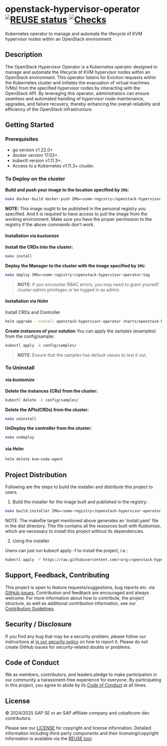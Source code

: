 <!--
# SPDX-FileCopyrightText: Copyright 2024 SAP SE or an SAP affiliate company and cobaltcore-dev contributors
#
# SPDX-License-Identifier: Apache-2.0
-->

# openstack-hypervisor-operator [![REUSE status](https://api.reuse.software/badge/github.com/cobaltcore-dev/openstack-hypervisor-operator)](https://api.reuse.software/info/github.com/cobaltcore-dev/openstack-hypervisor-operator) [![Checks](https://github.com/cobaltcore-dev/openstack-hypervisor-operator/actions/workflows/checks.yaml/badge.svg)](https://github.com/cobaltcore-dev/openstack-hypervisor-operator/actions/workflows/checks.yaml)
Kubernetes operator to manage and automate the lifecycle of KVM hypervisor nodes within an OpenStack environment.

## Description
The OpenStack Hypervisor Operator is a Kubernetes operator designed to manage and automate
the lifecycle of KVM hypervisor nodes within an OpenStack environment. This operator listens for Eviction requests
within the Kubernetes cluster and initiates the evacuation of virtual machines (VMs) from the specified hypervisor
nodes by interacting with the OpenStack API. By leveraging this operator, administrators can ensure seamless and
automated handling of hypervisor node maintenance, upgrades, and failure recovery, thereby enhancing the overall
reliability and efficiency of the OpenStack infrastructure.

## Getting Started

### Prerequisites
- go version v1.22.0+
- docker version 17.03+.
- kubectl version v1.11.3+.
- Access to a Kubernetes v1.11.3+ cluster.

### To Deploy on the cluster
**Build and push your image to the location specified by `IMG`:**

```sh
make docker-build docker-push IMG=<some-registry>/openstack-hypervisor-operator:tag
```

**NOTE:** This image ought to be published in the personal registry you specified.
And it is required to have access to pull the image from the working environment.
Make sure you have the proper permission to the registry if the above commands don’t work.

#### Installation via *kustomize*

**Install the CRDs into the cluster:**

```sh
make install
```

**Deploy the Manager to the cluster with the image specified by `IMG`:**

```sh
make deploy IMG=<some-registry>/openstack-hypervisor-operator:tag
```

> **NOTE**: If you encounter RBAC errors, you may need to grant yourself cluster-admin
privileges or be logged in as admin.

#### Installation via *Helm*

Install CRDs and Controller

```sh
helm upgrade --install openstack-hypervisor-operator charts/openstack-hypervisor-operator
```

**Create instances of your solution**
You can apply the samples (examples) from the config/sample:

```sh
kubectl apply -k config/samples/
```

>**NOTE**: Ensure that the samples has default values to test it out.

### To Uninstall


#### via *kustomize*

**Delete the instances (CRs) from the cluster:**

```sh
kubectl delete -k config/samples/
```

**Delete the APIs(CRDs) from the cluster:**

```sh
make uninstall
```

**UnDeploy the controller from the cluster:**

```sh
make undeploy
```

#### via *Helm*

```sh
helm delete kvm-node-agent
```

## Project Distribution

Following are the steps to build the installer and distribute this project to users.

1. Build the installer for the image built and published in the registry:

```sh
make build-installer IMG=<some-registry>/openstack-hypervisor-operator:tag
```

NOTE: The makefile target mentioned above generates an 'install.yaml'
file in the dist directory. This file contains all the resources built
with Kustomize, which are necessary to install this project without
its dependencies.

2. Using the installer

Users can just run kubectl apply -f <URL for YAML BUNDLE> to install the project, i.e.:

```sh
kubectl apply -f https://raw.githubusercontent.com/<org>/openstack-hypervisor-operator/<tag or branch>/dist/install.yaml
```

## Support, Feedback, Contributing

This project is open to feature requests/suggestions, bug reports etc. via [GitHub issues](https://github.com/cobaltcore-dev/openstack-hypervisor-operator/issues). Contribution and feedback are encouraged and always welcome. For more information about how to contribute, the project structure, as well as additional contribution information, see our [Contribution Guidelines](CONTRIBUTING.md).

## Security / Disclosure
If you find any bug that may be a security problem, please follow our instructions at [in our security policy](https://github.com/cobaltcore-dev/openstack-hypervisor-operator/security/policy) on how to report it. Please do not create GitHub issues for security-related doubts or problems.

## Code of Conduct

We as members, contributors, and leaders pledge to make participation in our community a harassment-free experience for everyone. By participating in this project, you agree to abide by its [Code of Conduct](https://github.com/SAP/.github/blob/main/CODE_OF_CONDUCT.md) at all times.

## License

© 2024/2025 SAP SE or an SAP affiliate company and cobaltcore-dev contributors.

Please see our [LICENSE](LICENSES/Apache-2.0.txt) for copyright and license information.
Detailed information including third-party components and their licensing/copyright information is available via the [REUSE tool](https://api.reuse.software/info/github.com/cobaltcore-dev/openstack-hypervisor-operator).
